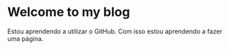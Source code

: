 # Welcome to my blog

Estou aprendendo a utilizar o GitHub.
Com isso estou aprendendo a fazer uma página.
